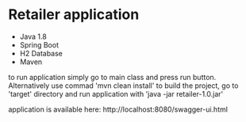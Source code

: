 # Retailer application

* Java 1.8
* Spring Boot
* H2 Database
* Maven

to run application simply go to main class and press run button. 
Alternatively use commad 'mvn clean install' to build the project,
go to 'target' directory and run application with 'java -jar retailer-1.0.jar'

application is available here:
http://localhost:8080/swagger-ui.html

